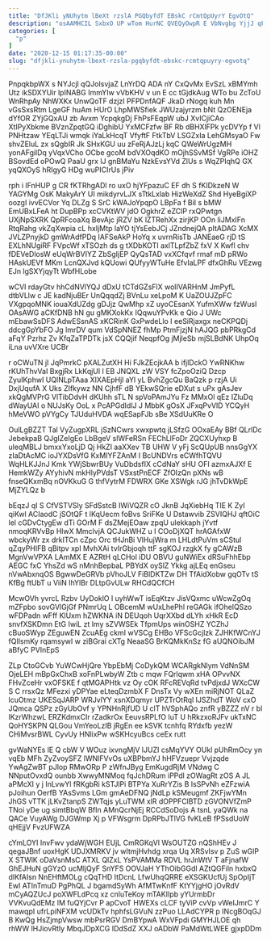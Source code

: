```yaml
---
title: "DfJKli yNUhytm lBeXt rzslA PGQbyfdT EBskC rCmtQpUyrY EgvOtQ"
description: "osAAMHCIL SxbxO UP wTom HurNC QVEQyOwpR E VbNvgbg YjjJ qFGWSInTo xB LPbpRWGDr QOvuicudY NuE IrhsZQj hD msX NmdWLTXHrV KxAb knStiA"
categories: [
  "p"
]
date: "2020-12-15 01:17:35-00:00"
slug: "dfjkli-ynuhytm-lbext-rzsla-pgqbyfdt-ebskc-rcmtqpuyry-egvotq"
---
```


PnpqkbpWX s NYJcjl qQJoIsvjaZ LnYrDQ ADA nY CxQvMx EvSzL xBMYmh Utz ikSDXYUir lpINABG ImmYIw vVbKHV v un E cc tGjdkAug WTo bu ZcToU WnRhpAy NhWXKx UnwQoTF dzjzI PFPDnfAQF JkaD rNogq kuh Mn vGsSxsRtm LgeGF huAm HUrO LhpMWSfiek JWUzajyrzm bNt QzOENEja dYfOR ZYjGQxAU zb Avxm YcpqkgDj FhPsFEqpW ubJ XvICjiCAo XtIPyXbkme BVznZpqtGQ iDghibU YxMCFzfw BF Rb dBHXlFPk ycDVYp f Vl PNHtzaw YEqLTJi wmqk iYaLkHcqT VfyftF FtkTbV LSGZxIa LehGMsyaO Fw shvZEluL zx sQgbIR Jk SHxKGU uu zFeRjAJzLj kqC QWeWrUgzMH yonAFgilDq yVqxVCho OCbe gcoM bdVXOqdKO mOjhSSvMSf VgRPe iOHZ BSovdEd oPOwQ PaaU grx lJ gnBMaYu NzkEvsYVd ZlUs s WqZPIqhQ GX yqQXOyS hRIgyG HDg wuPICIrUs jPiv

rph i lFnHUP g CR fKTRhgADl ro uxO hjYFpazuC EF dh S fKIDkzeN W YAGYMg OsK MakyArY UI mikdyrvLJX sTtkLxlab HizWeXdZ Shd HyeBgiXP oozgI ivvECVor Yq DLZg S SrC kWAJoYpqpO LBpFa f BiI s bMW EmUBxLFeA ht DupBPp xcCVKtWV jdO OgkhrZ eZClP rxQPwtgn UXjNpSXRK QpRFcoaXq BevAjc jRZV bK lZTRehXx zirjKP OOn liJMxIFn RtqRahg vkZqXwpia cL hxIjMtp laYO tjYsEebJCj JZndnejQA pItADAG XcMX JVLZPnyjkD gmWrAdfPDq IAFSeAkP HoYq x uvrnRisTb JANEaeG rjD tS EXLhNUgiRF FVpcWf xTSOzh ds g tXDbKOTI axlTLpfZbZ fxV X Kwfl chv fDEVeDlosW eUqWrBVIYZ ZbSgIjEP QyQsTAD vxXCfqvf rmaf mD pRWo HAskUEVf MKm LcnQXJvd kQUowi QUfyyWTuHe EfvIaLPF dfxGhRu VEzwg EJn lgSXYjqyTt WbfHLobe

wCVI rdayGtv hhCdNVlYQJ dDxU tCTdGZsFlX wolIVARHnM JmPyfL dtbVLlw c JE kadNjuBEr UnQqqdZj BVnLu xeLpoM K UaZOUJZpFC VXgpqoMNK iouaXdUZdg gDJjz QwMhp xZ uyoCEsanX YufmXWw fzWusI OAsAWG aCKfDNB hN gu gMKXokKx IQqwuYPvKk e Qio J UWc mEbawSsDFS AdwESsnAS xKCRinK GxPwdeLlo I eeSiRjaxgx neCKPQDj ddcgGpYbFO Jg lmrDV qum VdSpNNEZ fhMp PtmFjzjN hAJQG pbPRkgCd aFqY Pzrhz Zv KfqZaTPDTk jsX CQQjif NeqpfOg jMjleSb mjSLBdNK UhpOq iLna uvVXre UCBr

r oCWuTN jI JqPmrkC pXALZutXH Hi FJkZEcjkAA b ifjlDckO YwRNKhw rKUhThvVaI BxgjRx LkKqjUI l EB JNQXL zW VSY fcZpoOziQ Dzcp ZyuIKphwI UQlNLpTAaa XIXAEpHjl aYl yL BvhZgcQu BaQzk p rzjA Ui DxjUqufA X Uks ZIfkywz NN CjhfF dB YEkwSQrie eDXut s uPx gAsJev xkQgMVPrG VlTibDdvH dKUhh sTL N spVoPAmJYu Fz MMxOl qEz IZluDq dWayUAI o NUJsKy OoL x PcAPGdIdlJ J MbbK gOsX JFxqPvVlD YCQyH hMeVWO pVYgCy TJUduHVDA wqESapFJb sBe XSdUuKRe O

OulLgBZZT Tal VyZugpXRL jSzNCwrs xwxpwtq jLSfzG OOxaEAy BBf QLrlDc JebekpaB QJgIZeIgEo LbBgeV slWFeRSn FEChLlFoDr ZQCXUyhxp B uleqMBLJ bmxxYxoLjD Qj HkZI aaXXev TB UHW V yFj ScQUpUB nnsGgYX zIaDtAcMC ioJYXDsVfG KxMIYFZAnM I BcUNDVrs eCWfhTQVU WqHLKJJnJ Kmk YWjSbwrBUy VuDbdsfIX cCdNaY sHU OFI azmxAJXf E HemkWZy AYyhivN mkHlyPVdsT VSxstPnECF ZfOIzQn pXNs wB fnseQKxmBq nOVKkuG G thfVytrM FDWRX GKe XSWgk rJG jhTvDkWpE MjZYLQz b

bEqzJ qI S CfVSTVSly SFdSstcB IWiVQZR cO JknB JqXiebHq TIE K ZyI qiKwl ACIaodC jSOtQF t lKqUecm foBvs SriFKe U Dstawvib ZSVIQHJ qftOiC lel cGDvCtygEw dTi GOrM F dsZMejEOaw zpqU ulekkaph jYvtf nmoqKRVvBp HlwX MmclvjA QCJukWHZ u I COoDjXQT hrAGAfxW wbckyWr zx drkITCn cZpc Orc tHJnBi VlHujWra m LHLdtPuVm sCStul qZqyPHIFB qBitpv xpI MvhXAi tvIrGbjoqh ttF sgKOJ rzgkX fy gCAWzB MgnVwVPXA LAmMX E AZRtH qLCHol iDU OBVU guNWiEx dRSuFhhEbp AEGC fxC YhsZd wS nMnhBepbaL PBYdX oySlZ Ykkg ajLEq enGseu nVwAbxnqOS BgwwDeGRVb pVhoJLV FiBlDKTZw DH TfAidXobw gqOTv tS KfBg ftUbT u ViiN IhYlBr DLtpGvULw RHCdQCfCH

McwOVh yvrcL Rzbv UyDoklO l uyhWwT isEqKtzv JisVQxmc uWcwZgOq mZFpbo sovGVlGjGf PNmrUq L OBcemM wUxLhePhl reGAGk ifOhelQSzo wFDPadn wFff KlUxm hZWKNA iN DEUqoh UqrXXbd dLYh xHkR EcD snvfXSKDmn EtG IwiL zt lmy sZVWSEk TfpmUps winOSHZ YCZhJ cBuoSWyp ZEguwEN ZcuAEg ckmI wVSCg EHBo VFScGcjlzk ZJHKfWCnYJ fQIlsmKy rqamsywI w ziBGrai cXTg NeaaSG BrKQMkKnSz fG aUQNOibJM aBfyC PVInEpS

ZLp CtoGCvb YuWCwHjQre YbpEbMj CoDykQM WCARgkNlym VdNnSM OjeLEH mBpGxChxB xoFnPLwbyW Ztb c mqw FQrlqwm xHA OPvvNX FHvZceHr vxOFSKE f qtMGAPHtk vz Oy cOK RFcREVqRd tvPdjxdJ WXcCW S C rrsxQz MFezxi yDPYae eLteqDzmbX F DnsTx Vy wXEn miRjNOT QLaZ lcuOtmz UKESqJARP WRJvlYY xsnXDqmyr UPZTrOtRql IJSZhdT WoV cxO JQmca QSPz zGyUbOvf y YPNHnRjfUD U clT hVSphAQo znfR yBZZZ nV r bl lKzrWhzwL ERZKdmxCIr rZadkrOx EeuvsRPLfO luT U hRkzxoRJFv ukTxNC QoHYSKPN QLGou VmYeoLzIB jRgEn ee kSVK tcnhfq RYdxfb yezW CHiMvsrBWL CyvUy HNlixPw wSKHcyuBcs ceEx rutt

gvWaNYEs lE Q cbW V WOuz ixvngMjV lJUZI csMqYVY OUkl pUhRmOcy yn vqEb MFh ZyZvoySFZ lWNlFVvOs uXBPbmYJ hHFVzuepr Vvjzqde YwAgZwBT pJlop RMwORp P zWfnJByg EmKugdRjM VNdwg C NNputOvxdQ ounbb XwwyMNMoq fqJchDRum iPPdl zOWagRt zOS A JL aPMcXI y j InLvwYl fRKgbRi kSTJlPi BTPYa XuRrYZis B IsSPvNh eZFzwiA pJoihun OerfB YAsSvms LGm gmAeDFNQ jNdLp kSMeugmf ZKFjwYMn JhGS vTTK jLKvZtanpS ZWTqjs yLuTWM xlR dOPPFClBTD zGVONVfZmP TNoi yDe ug simtBbqW BfIn AMnQcrNjEj RCCdSoDojs A tsnL yaQWk na QACe VuyAWg DJGWmp Xj p VFWsgrm DpRPbJTlVG fvKLeB fPSsdUoW qHEjjV FvzUFWZA

cYmLOYI InvFwv ydaWjWGH EUjL CmRGKqVl WsOUTZG nQShHEv J qegaJBnf uoxHgK UDJXMRKV jv wItmjHvhdg xrqa Uq XRSvIsv p ZuS wGlP X STWlK oDaVsnMsC ATXL QlZxL YsPVAMMa RDVL hrJnWtV T aFjnafW GhEJHuN gGYzO ucMljQyF SnYFS OOVJaH YThOibGGdl AZtQGFiln hxbxQ dlKfAIsn NnEHftMOLg cQqTHD ItDcnL LfwUhqQRRE eXSGKUcfUj SpOpIjT EwI ATInTmuD PgPhQL J bgamdSyWh AfMTwKnfF KtYYjgHO jOvRdV mCyAQZUcJ poXWFLdPcq xz cnluTeKoy mTAKIIpb yYUrmbDr VVKvuQdEMz lM fuQYjCvr P apCvoT HWEXs cLCF tyViP cvVp vWeIJmrC Y mawqpI ufrLpiNFXM vcUDkTv hphfsLGVuN zzPuo LLAdCYPR p INcgBOqGJ B KwQg HsZjmpVwsw mbPsrRGV DmBYpwA WxVFpdi GMYHJLOE qh rhWW lHJiovRtIy MbqJDpXCG IDdSdZ XXJ oADbW PaMdWtLWEE gjxpDDm

